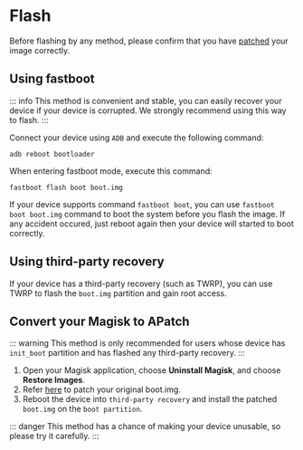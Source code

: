 # Flash

Before flashing by any method, please confirm that you have [patched](/en/patch.md) your image correctly.

## Using fastboot

::: info
This method is convenient and stable, you can easily recover your device if your device is corrupted. We strongly recommend using this way to flash.
:::

Connect your device using `ADB` and execute the following command:

```
adb reboot bootloader
```

When entering fastboot mode, execute this command:

```
fastboot flash boot boot.img
```

If your device supports command `fastboot boot`, you can use `fastboot boot boot.img` command to boot the system before you flash the image. If any accident occured, just reboot again then your device will started to boot correctly.

## Using third-party recovery

If your device has a third-party recovery (such as TWRP), you can use TWRP to flash the `boot.img` partition and gain root access.

## Convert your Magisk to APatch

::: warning
This method is only recommended for users whose device has `init_boot` partition and has flashed any third-party recovery.
:::

1. Open your Magisk application, choose **Uninstall Magisk**, and choose **Restore Images**.
2. Refer [here](/en/patch.md) to patch your original boot.img.
3. Reboot the device into `third-party recovery` and install the patched `boot.img` on the `boot partition`.

::: danger
This method has a chance of making your device unusable, so please try it carefully.
:::
